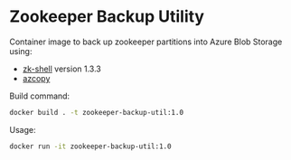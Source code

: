 Zookeeper Backup Utility
========================

Container image to back up zookeeper partitions into Azure Blob Storage using:
* [zk-shell](https://github.com/rgs1/zk_shell) version 1.3.3
* [azcopy](https://github.com/Azure/azure-storage-azcopy/issues/423#issuecomment-562314661) 

Build command: 
```bash
docker build . -t zookeeper-backup-util:1.0
```

Usage: 
```bash
docker run -it zookeeper-backup-util:1.0
```